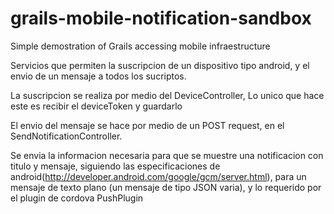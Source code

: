 grails-mobile-notification-sandbox
==================================

Simple demostration of Grails accessing mobile infraestructure


Servicios que permiten la suscripcion de un dispositivo tipo android, y el envio de un mensaje a todos los sucriptos.

La suscripcion se realiza por medio del DeviceController, Lo unico que hace este es recibir el deviceToken y guardarlo

El envio del mensaje se hace por medio de un POST request, en el SendNotificationController.

Se envia la informacion necesaria para que se muestre una notificacion con titulo y mensaje, siguiendo las especificaciones de android(http://developer.android.com/google/gcm/server.html), para un mensaje de texto plano (un mensaje de tipo JSON varia), y lo requerido por el plugin de cordova PushPlugin